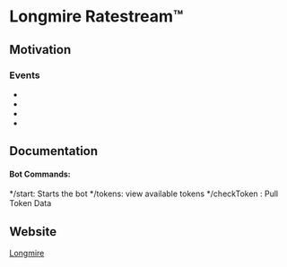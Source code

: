 # Longmire Ratestream™

## Motivation



### Events

- 
-
-
-






## Documentation

#### Bot Commands:

*/start: Starts the bot
*/tokens: view available tokens
*/checkToken <Token Ticker>: Pull Token Data





## Website
[Longmire](https://longmire.io)



